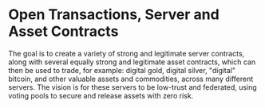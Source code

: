 Open Transactions, Server and Asset Contracts
=============================================

The goal is to create a variety of strong and legitimate server contracts, along with several equally strong and 
legitimate asset contracts, which can then be used to trade, for example: digital gold, digital silver, "digital" 
bitcoin, and other valuable assets and commodities, across many different servers. The vision is for these servers 
to be low-trust and federated, using voting pools to secure and release assets with zero risk.
